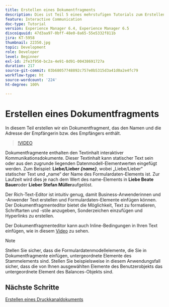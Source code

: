 ```yaml
---
title: Erstellen eines Dokumentfragments
description: Dies ist Teil 5 eines mehrstufigen Tutorials zum Erstellen Ihres ersten interaktiven Kommunikationsdokuments. In diesem Teil erstellen wir ein Dokumentfragment, das den Namen und die Adresse der Empfängerin bzw. des Empfängers enthält.
feature: Interactive Communication
doc-type: Tutorial
version: Experience Manager 6.4, Experience Manager 6.5
discoiquuid: 47d3aa97-0bff-48e0-8a65-55e5332f811b
jira: KT-5958
thumbnail: 22350.jpg
topic: Development
role: Developer
level: Beginner
exl-id: 2fe3f950-bc2a-4e91-8d91-00438691727a
duration: 217
source-git-commit: 03b68057748892c757e0b5315d3a41d0a2e4fc79
workflow-type: ht
source-wordcount: '224'
ht-degree: 100%

---
```


# Erstellen eines Dokumentfragments

In diesem Teil erstellen wir ein Dokumentfragment, das den Namen und die Adresse der Empfängerin bzw. des Empfängers enthält.

>[!VIDEO](https://video.tv.adobe.com/v/22350?quality=12&learn=on)

Dokumentfragmente enthalten den Textinhalt interaktiver Kommunikationsdokumente. Dieser Textinhalt kann statischer Text sein oder aus den zugrunde liegenden Datenmodell-Elementwerten eingefügt werden. Zum Beispiel: **Liebe/Lieber _{name}_**, wobei „Liebe/Lieber“ statischer Text und „name“ der Name des Formulardaten-Elements ist. Zur Laufzeit wird dies je nach dem Wert des name-Elements in **Liebe Beate Bauer**oder **Lieber Stefan Müller**aufgelöst.

Der Rich-Text-Editor ist intuitiv genug, damit Business-Anwenderinnen und -Anwender Text erstellen und Formulardaten-Elemente einfügen können. Der Dokumentfragmenteditor bietet die Möglichkeit, Text zu formatieren, Schriftarten und -stile anzugeben, Sonderzeichen einzufügen und Hyperlinks zu erstellen.

Der Dokumentfragmenteditor kann auch Inline-Bedingungen in Ihren Text einfügen, wie in diesem [Video](https://helpx.adobe.com/de/experience-manager/kt/forms/using/editing-improvements-correspondence-mgmt-feature-video-use.html) zu sehen.

>[!NOTE]
>
>Stellen Sie sicher, dass die Formulardatenmodellelemente, die Sie in Dokumentfragmente einfügen, untergeordnete Elemente des Stammelements sind. Stellen Sie beispielsweise in diesem Anwendungsfall sicher, dass die von Ihnen ausgewählten Elemente des Benutzerobjekts das untergeordnete Element des Balances-Objekts sind.

## Nächste Schritte

[Erstellen eines Druckkanaldokuments](./create-print-channel-document.md)
